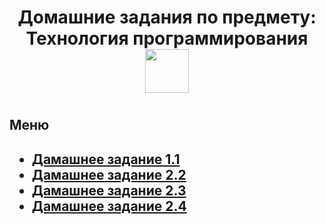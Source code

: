 <h1 align = "center">Домашние задания по предмету: Технология программирования <img src="https://upload.wikimedia.org/wikipedia/commons/1/13/%D0%A1%D0%98%D0%9D%D0%95%D0%A0%D0%93%D0%98%D0%AF_%D0%A3%D0%BD%D0%B8%D0%B2%D0%B5%D1%80%D1%81%D0%B8%D1%82%D0%B5%D1%82_%D0%9B%D0%BE%D0%B3%D0%BE%D1%82%D0%B8%D0%BF.png" height="70"/><h1>

<h2>Меню<h2>

  <ul list-style-type = "disk">
    <li><a href="">Дамашнее задание 1.1</a></li>
    <li><a href="">Дамашнее задание 2.2</a></li>
    <li><a href="">Дамашнее задание 2.3</a></li>
    <li><a href="https://github.com/Arnuma/programm-tech_Zinyakov-N.V/tree/HomeWork_2.4">Дамашнее задание 2.4</a></li>
  </ul>
